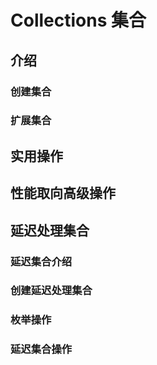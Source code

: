 # Collections 集合

## 介绍

### 创建集合

### 扩展集合

## 实用操作

## 性能取向高级操作

## 延迟处理集合

### 延迟集合介绍

### 创建延迟处理集合

### 枚举操作

### 延迟集合操作
